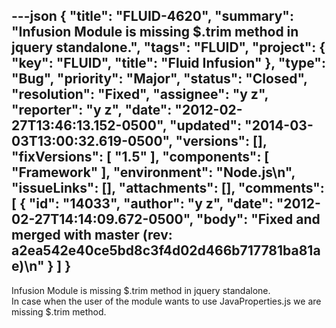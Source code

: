 ---json
{
  "title": "FLUID-4620",
  "summary": "Infusion Module is missing $.trim method in jquery standalone.",
  "tags": "FLUID",
  "project": {
    "key": "FLUID",
    "title": "Fluid Infusion"
  },
  "type": "Bug",
  "priority": "Major",
  "status": "Closed",
  "resolution": "Fixed",
  "assignee": "y z",
  "reporter": "y z",
  "date": "2012-02-27T13:46:13.152-0500",
  "updated": "2014-03-03T13:00:32.619-0500",
  "versions": [],
  "fixVersions": [
    "1.5"
  ],
  "components": [
    "Framework"
  ],
  "environment": "Node.js\n",
  "issueLinks": [],
  "attachments": [],
  "comments": [
    {
      "id": "14033",
      "author": "y z",
      "date": "2012-02-27T14:14:09.672-0500",
      "body": "Fixed and merged with master (rev: a2ea542e40ce5bd8c3f4d02d466b717781ba81ae)\n"
    }
  ]
}
---
Infusion Module is missing $.trim method in jquery standalone.\
In case when the user of the module wants to use JavaProperties.js we are missing $.trim method.

        